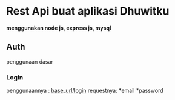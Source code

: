 # Rest Api buat aplikasi Dhuwitku

**menggunakan node js, express js, mysql**

## Auth

penggunaan dasar

### Login

penggunaannya :
[base_url/login]("https://base_url/login")
requestnya:
*email
*password
